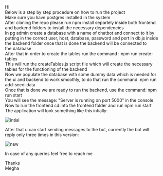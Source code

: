 Hi   
Below is a step by step procedure on how to run the project   
Make sure you have postgres installed in the system   
After cloning the repo please run npm install separtely inside both frontend and backend folders to install the necessary dependencies  
In pg admin create a database with a name of chatbot and connect to it by putting in the correct user, host, database, password and port in db.js inside the backend folder once that is done the backend will be connected to   
the database    
After that in order to create the tables run the command : npm run create-tables   
This will run the createTables.js script file which will create the necessary tables for the functioning of the backend   
Now we populate the database with some dummy data which is needed for the ui and backend to work smoothly, to do that run the command: npm run add-seed-data  
Once that is done we are ready to run the backend, use the command: npm run start  
You will see the message: "Server is running on port 5000" in the console   
Now to run the frontend cd into the frontend folder and run npm run start    
The application will look something like this intially:      

![intial](https://github.com/megu2820/chatbot/assets/66476812/0d901896-e5d8-46f7-913c-54e15d63853e)

After that u can start sending messages to the bot, currently the bot will reply only three times in this version:       

![new](https://github.com/megu2820/chatbot/assets/66476812/d0440aff-ecc4-444c-8f2a-ca08746b2185)

In case of any queries feel free to reach me    

Thanks     
Megha    
